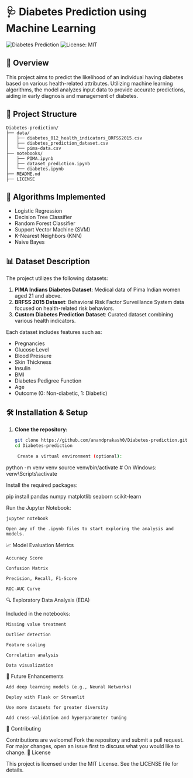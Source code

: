 # 🩺 Diabetes Prediction using Machine Learning

![Diabetes Prediction](https://img.shields.io/badge/Machine%20Learning-Diabetes%20Prediction-blue)
![License: MIT](https://img.shields.io/badge/License-MIT-green)

## 📌 Overview

This project aims to predict the likelihood of an individual having diabetes based on various health-related attributes. Utilizing machine learning algorithms, the model analyzes input data to provide accurate predictions, aiding in early diagnosis and management of diabetes.

## 📂 Project Structure

```plaintext
Diabetes-prediction/
├── data/
│   ├── diabetes_012_health_indicators_BRFSS2015.csv
│   ├── diabetes_prediction_dataset.csv
│   └── pima-data.csv
├── notebooks/
│   ├── PIMA.ipynb
│   ├── dataset_prediction.ipynb
│   └── diabetes.ipynb
├── README.md
├── LICENSE
```

## 🧠 Algorithms Implemented

- Logistic Regression
- Decision Tree Classifier
- Random Forest Classifier
- Support Vector Machine (SVM)
- K-Nearest Neighbors (KNN)
- Naive Bayes

## 📊 Dataset Description

The project utilizes the following datasets:

1. **PIMA Indians Diabetes Dataset**: Medical data of Pima Indian women aged 21 and above.
2. **BRFSS 2015 Dataset**: Behavioral Risk Factor Surveillance System data focused on health-related risk behaviors.
3. **Custom Diabetes Prediction Dataset**: Curated dataset combining various health indicators.

Each dataset includes features such as:

- Pregnancies
- Glucose Level
- Blood Pressure
- Skin Thickness
- Insulin
- BMI
- Diabetes Pedigree Function
- Age
- Outcome (0: Non-diabetic, 1: Diabetic)

## 🛠️ Installation & Setup

1. **Clone the repository:**

   ```bash
   git clone https://github.com/anandprakash0/Diabetes-prediction.git
   cd Diabetes-prediction

    Create a virtual environment (optional):

python -m venv venv
source venv/bin/activate  # On Windows: venv\Scripts\activate

Install the required packages:

pip install pandas numpy matplotlib seaborn scikit-learn

Run the Jupyter Notebook:

    jupyter notebook

    Open any of the .ipynb files to start exploring the analysis and models.

📈 Model Evaluation Metrics

    Accuracy Score

    Confusion Matrix

    Precision, Recall, F1-Score

    ROC-AUC Curve

🔍 Exploratory Data Analysis (EDA)

Included in the notebooks:

    Missing value treatment

    Outlier detection

    Feature scaling

    Correlation analysis

    Data visualization

🚀 Future Enhancements

    Add deep learning models (e.g., Neural Networks)

    Deploy with Flask or Streamlit

    Use more datasets for greater diversity

    Add cross-validation and hyperparameter tuning

🤝 Contributing

Contributions are welcome! Fork the repository and submit a pull request. For major changes, open an issue first to discuss what you would like to change.
📄 License

This project is licensed under the MIT License. See the LICENSE file for details.
